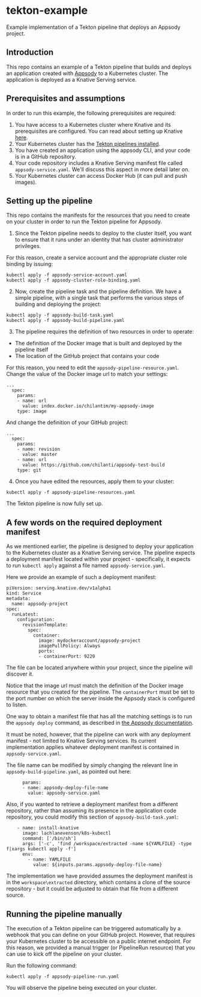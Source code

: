 # tekton-example
Example implementation of a Tekton pipeline that deploys an Appsody project.

## Introduction
This repo contains an example of a Tekton pipeline that builds and deploys an application created with [Appsody](https://github.com/appsody/appsody) to a Kubernetes cluster. The application is deployed as a Knative Serving service. 

## Prerequisites and assumptions
In order to run this example, the following prerequisites are required:
1) You have access to a Kubernetes cluster where Knative and its prerequisites are configured. You can read about setting up Knative [here](https://knative.dev/docs/install/).
2) Your Kubernetes cluster has the [Tekton pipelines installed](https://github.com/tektoncd/pipeline/blob/master/docs/install.md).
3) You have created an application using the appsody CLI, and your code is in a GitHub repository.
4) Your code repository includes a Knative Serving manifest file called `appsody-service.yaml`. We'll discuss this aspect in more detail later on.
5) Your Kubernetes cluster can access Docker Hub (it can pull and push images).

## Setting up the pipeline
This repo contains the manifests for the resources that you need to create on your cluster in order to run the Tekton pipeline for Appsody.

1) Since the Tekton pipeline needs to deploy to the cluster itself, you want to ensure that it runs under an identity that has cluster administrator privileges. 

For this reason, create a service account and the appropriate cluster role binding by issuing:
```
kubectl apply -f appsody-service-account.yaml
kubectl apply -f appsody-cluster-role-binding.yaml
```

2) Now, create the pipeline task and the pipeline definition. We have  a simple pipeline, with a single task that performs the various steps of building and deploying the project:
```
kubectl apply -f appsody-build-task.yaml
kubectl apply -f appsody-build-pipeline.yaml
```
3) The pipeline requires the definition of two resources in order to operate:
* The definition of the Docker image that is built and deployed by the pipeline itself
* The location of the GitHub project that contains your code

For this reason, you need to edit the `appsody-pipeline-resource.yaml`. Change the value of the Docker image url to match your settings:
```
...
  spec:
    params:
    - name: url
      value: index.docker.io/chilantim/my-appsody-image
    type: image
```
And change the definition of your GitHub project:
```
...
  spec:
    params:
    - name: revision
      value: master
    - name: url
      value: https://github.com/chilanti/appsody-test-build
    type: git
```
4) Once you have edited the resources, apply them to your cluster:
```
kubectl apply -f appsody-pipeline-resources.yaml
```
The Tekton pipeline is now fully set up.

## A few words on the required deployment manifest
As we mentioned earlier, the pipeline is designed to deploy your application to the Kubernetes cluster as a Knative Serving service. The pipeline expects a deployment manifest located within your project - specifically, it expects to run `kubectl apply` against a file named `appsody-service.yaml`. 

Here we provide an example of such a deployment manifest:
```
piVersion: serving.knative.dev/v1alpha1
kind: Service
metadata:
  name: appsody-project
spec:
  runLatest:
    configuration:
      revisionTemplate:
        spec:
          container:
            image: mydockeraccount/appsody-project
            imagePullPolicy: Always
            ports:
            - containerPort: 9229

```
The file can be located anywhere within your project, since the pipeline will discover it. 

Notice that the image url must match the definition of the Docker image resource that you created for the pipeline. The `containerPort` must be set to the port number on which the server inside the Appsody stack is configured to listen.

One way to obtain a manifest file that has all the matching settings is to run the `appsody deploy` command, as described in [the Appsody documentation](https://appsody.dev/docs).

It must be noted, however, that the pipeline can work with any deployment manifest - not limited to Knative Serving services. Its current implementation applies whatever deployment manifest is contained in `appsody-service.yaml`. 

The file name can be modified by simply changing the relevant line in `appsody-build-pipeline.yaml`, as pointed out here:
```
      params:
      - name: appsody-deploy-file-name
        value: appsody-service.yaml
```
Also, if you wanted to retrieve a deployment manifest from a different repository, rather than assuming its presence in the application code repository, you could modify this section of `appsody-build-task.yaml`:
```
    - name: install-knative
      image: lachlanevenson/k8s-kubectl
      command: ['/bin/sh']
      args: ['-c', 'find /workspace/extracted -name ${YAMLFILE} -type f|xargs kubectl apply -f']
      env:
        - name: YAMLFILE
          value: ${inputs.params.appsody-deploy-file-name}
```
The implementation we have provided assumes the deployment manifest is in the `workspace\extracted` directory, which contains a clone of the source repository - but it could be adjusted to obtain that file from a different source. 

## Running the pipeline manually
The execution of a Tekton pipeline can be triggered automatically by a webhook that you can define on your GitHub project. However, that requires your Kubernetes cluster to be accessible on a public internet endpoint. For this reason, we provided a manual trigger (or PipelineRun resource) that you can use to kick off the pipeline on your cluster.

Run the following command:
```
kubectl apply -f appsody-pipeline-run.yaml
```
You will observe the pipeline being executed on your cluster.
